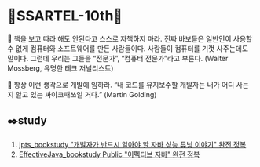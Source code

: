 # 🌱SSARTEL-10th🌱

  📌 책을 보고 따라 해도 안된다고 스스로 자책하지 마라. 진짜 바보들은 일반인이 사용할 수 없게 컴퓨터와 소프트웨어를 만든 사람들이다. 사람들이 컴퓨터를 기껏 사주는데도 말이다. 그런데 우리는 그들을 “전문가”, “컴퓨터 전문가”라고 부른다. (Walter Mossberg, 유명한 테크 저널리스트)

  📌 항상 이런 생각으로 개발에 임하라. “내 코드를 유지보수할 개발자는 내가 어디 사는지 알고 있는 싸이코패쓰일 거다.” (Martin Golding)


## ✒️study
1. [jpts_bookstudy "개발자가 반드시 알아야 할 자바 성능 튜닝 이야기" 완전 정복](https://github.com/SSARTEL-10th/JPTS_bookstudy)
2. [EffectiveJava_bookstudy Public "이펙티브 자바" 완전 정복](https://github.com/SSARTEL-10th/EffectiveJava_bookstudy)
